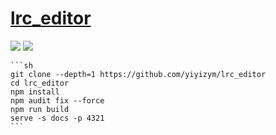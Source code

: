 # [lrc_editor](https://github.com/yiyizym/lrc_editor)

![](https://img.shields.io/github/license/yiyizym/lrc_editor?style=flat-square) ![](https://img.shields.io/github/last-commit/scillidan/lrc_editor/master?label=last%20commit%20(fork)&style=flat-square)

````{tab} From source
```sh
git clone --depth=1 https://github.com/yiyizym/lrc_editor
cd lrc_editor
npm install
npm audit fix --force
npm run build
serve -s docs -p 4321
```
````